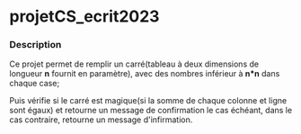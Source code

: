 # projetCS_ecrit2023

### Description

Ce projet permet de remplir un carré(tableau à deux dimensions de longueur **n** fournit en paramètre), avec des nombres inférieur à **n*n** dans chaque case;

Puis vérifie si le carré est magique(si la somme de chaque colonne et ligne sont égaux) et retourne un message de confirmation le cas échéant, dans le cas contraire, retourne un message d'infirmation.
